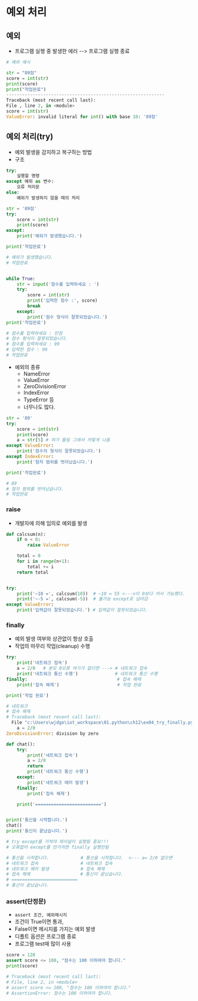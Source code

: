 # 예외 처리



## 예외

* 프로그램 실행 중 발생한 에러 --> 프로그램 실행 종료

```python
# 예외 예시

str = "89점"
score = int(str)
print(score)
print("작업완료")
------------------------------------------------------------
Traceback (most recent call last):
File , line 2, in <module>
score = int(str)
ValueError: invalid literal for int() with base 10: '89점'
```

## 예외 처리(try)

* 예외 발생을 감지하고 복구하는 방법
* 구조

```python
try:
	실행할 명령
except 예외 as 변수:
	오류 처리문
else:
	예외가 발생하지 않을 때의 처리
```



```python
str = '89점'
try:
    score = int(str)
    print(score)
except:
    print('예외가 발생했습니다.')

print('작업완료')

# 예외가 발생했습니다.
# 작업완료


while True:
    str = input('점수를 입력하세요 : ')
    try:
        score = int(str)
        print('입력한 점수 :', score)
        break
    except:
        print('점수 형식이 잘못되었습니다.')
print('작업완료')

# 점수를 입력하세요 : 만점
# 점수 형식이 잘못되었습니다.
# 점수를 입력하세요 : 99
# 입력한 점수 : 99
# 작업완료
```

* 예외의 종류
  * NameError
  * ValueError
  * ZeroDivisionError
  * IndexError
  * TypeError 등
  * 너무나도 많다.

```python
str = '89'
try:
    score = int(str)
    print(score)
    a = str[5] # 여기 틀림 그래서 저렇게 나옴
except ValueError:
    print('점수의 형식이 잘못되었습니다.')
except IndexError:
    print('첨자 범위를 벗어났습니다.')

print('작업완료')

# 89
# 첨자 범위를 벗어났습니다.
# 작업완료
```

### raise

* 개발자에 의해 임의로 예외를 발생

```python
def calcsum(n):
    if n < 0:
        raise ValueError

    total = 0
    for i in range(n+1):
        total += i
    return total


try:
    print('~10 =', calcsum(10))  # ~10 = 55 <---n이 0보다 커서 가능했다.
    print('~-5 =', calcsum(-5))  # 불가능 except로 넘어감
except ValueError:
    print('입력값이 잘못되었습니다.') # 입력값이 잘못되었습니다.
```

### finally

* 예외 발생 여부와 상관없이 항상 호출
* 작업의 마무리 작업(cleanup) 수행

```python
try:
    print('네트워크 접속')
    a = 2/0   # 분모 0오류 여기가 없다면 ---> # 네트워크 접속
    print('네트워크 통신 수행')              # 네트워크 통신 수행
finally:                                  # 접속 해제
    print('접속 해제')                      # 작업 완료

print('작업 완료')

# 네트워크
# 접속 해제
# Traceback (most recent call last):
  File "c:\Users\wjdgo\iot_workspace\01.python\ch12\ex04_try_finally.py", line 3, in <module>
    a = 2/0
ZeroDivisionError: division by zero
```

```python
def chat():
    try:
        print('네트워크 접속')
        a = 2/0
        return
        print('네트워크 통신 수행')
    except:
        print('네트워크 에러 발생')
    finally:
        print('접속 해제')

    print('=========================')


print('통신을 시작합니다.')
chat()
print('통신이 끝났습니다.')

# try except를 거쳐야 파이널이 실행됨 중요!!!
# 오류없어 except를 안거치면 finally 실행안됨

# 통신을 시작합니다.		    # 통신을 시작합니다.  <--- a= 2/0 없으면
# 네트워크 접속				 # 네트워크 접속
# 네트워크 에러 발생		    # 접속 해제
# 접속 해제                   # 통신이 끝났습니다.       
# =========================
# 통신이 끝났습니다.
```



###  assert(단정문)

*  `assert 조건, 예외메시지`
  * 조건이 True이면 통과,
  * False이면 메시지를 가지는 예외 발생
  * 디폴트 옵션은 프로그램 종료
  * 프로그램 test때 많이 사용

```python
score = 128
assert score <= 100, "점수는 100 이하여야 합니다."
print(score)

# Traceback (most recent call last):
# File, line 2, in <module>
# assert score <= 100, "점수는 100 이하여야 합니다."
# AssertionError: 점수는 100 이하여야 합니다.
```

